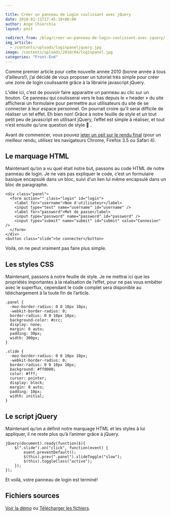 ```yaml
---

title: Créer un panneau de Login coulissant avec jQuery
date: 2010-01-11T17:45:18+00:00
author: Ange Chierchia
layout: post

redirect_from: /blog/creer-un-panneau-de-login-coulissant-avec-jquery/
img_article:
  - /contents/uploads/loginpaneljquery.jpg
image: /contents/uploads/2010/04/loginpanel.jpg
categories: "Front-End"
---
```

Comme premier article pour cette nouvelle année 2010 (bonne année à tous d&rsquo;ailleurs!), j&rsquo;ai décidé de vous proposer un tutoriel très simple pour créer une zone de login coulissante grâce à la librairie javascript jQuery.

<!--more-->L&rsquo;idée ici, c&rsquo;est de pouvoir faire apparaitre un panneau au clic sur un bouton. Ce panneau qui coulisserai vers le bas depuis le &laquo;&nbsp;header&nbsp;&raquo; du site afficherai un formulaire pour permettre aux utilisateurs du site de se connecter à leur espace personnel. On pourrait croire qu&rsquo;il serai difficile de réaliser un tel effet. Eh bien non! Grâce à notre feuille de style et un tout petit peu de javascript en utilisant jQuery, l&rsquo;effet est simple à réaliser, et tout n&rsquo;est ensuite qu&rsquo;une question de style  .

Avant de commencer, vous pouvez [jeter un oeil sur le rendu final](https://nighcrawl.github.io/slide-panel-login/ "Démo : Panneau de login coulissant avec jQuery") (pour un meilleur rendu, utilisez les navigateurs Chrome, Firefox 3.5 ou Safari 4).

## Le marquage HTML

Maintenant qu&rsquo;on a vu quel était notre but, passons au code HTML de notre panneau de login. Je ne vais pas expliquer le code, c&rsquo;est un formulaire basique encapsulé dans un bloc, suivi d&rsquo;un lien lui même encapsulé dans un bloc de paragraphe.

    <div class="panel">
      <form action="" class="login" id="login">
        <label for="username">Nom d'utilisateur</label>
        <input type="text" name="username" id="username" />
        <label for="password">Mot de passe</label>
        <input type="password" name="password" id="password" />
        <input type="submit" name="submit" id="submit" value="Connexion" />
      </form>  
    </div>
    <button class="slide">Se connecter</button>

Voilà, on ne peut vraiment pas faire plus simple.

## Les styles CSS

Maintenant, passons à notre feuille de style. Je ne mettrai ici que les propriétés importantes à la réalisation de l&rsquo;effet, pour ne pas vous embêter avec le superflux, cependant le code complet sera disponible au téléchargement à la toute fin de l&rsquo;article.

    .panel {
      -moz-border-radius: 0 0 10px 10px;
      -webkit-border-radius: 0;
      border-radius: 0 0 10px 10px;
      background-color: #ccc;
      display: none;
      margin: 0 auto;
      padding: 30px;
      width: 300px;
    }

    .slide {
      -moz-border-radius: 0 0 10px 10px;
      -webkit-border-radius: 0;
      border-radius: 0 0 10px 10px;
      background: #ff0000;
      color: #fff;
      cursor: pointer;
      display: block;
      margin: 0 auto;
      padding: 10px;
      width: initial;
    }

## Le script jQuery

Maintenant qu&rsquo;on a définit notre marquage HTML et les styles à lui appliquer, il ne reste plus qu&rsquo;à l&rsquo;animer grâce à jQuery.

    jQuery(document).ready(function($){
        $(".slide").on("click", function(event) {
            event.preventDefault();
            $(this).prev(".panel").slideToggle("slow");
            $(this).toggleClass("active");
        });
    });

Et voilà, votre panneau de login est terminé!

## Fichiers sources
[Voir la démo](https://nighcrawl.github.io/slide-panel-login/) ou [Télécharger les fichiers](https://github.com/nighcrawl/slide-panel-login).

